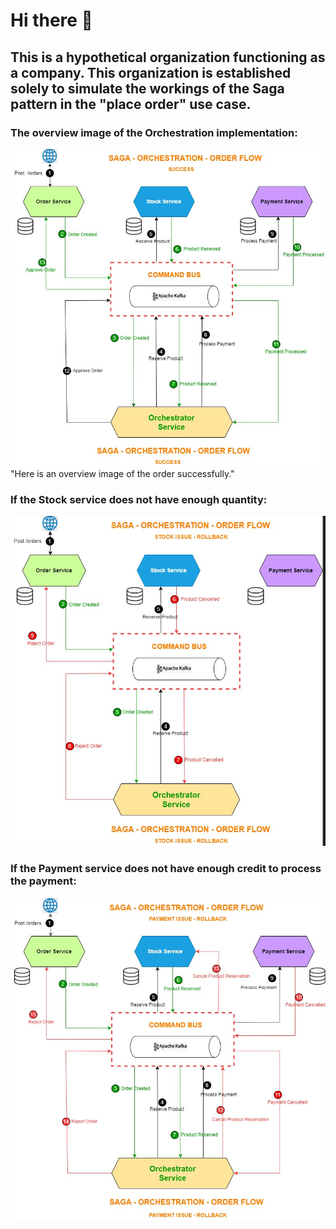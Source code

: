 # Hi there 👋
## This is a hypothetical organization functioning as a company. This organization is established solely to simulate the workings of the Saga pattern in the "place order" use case. 

### The overview image of the Orchestration implementation:
![flow-success](flow-success.png)
</br>
"Here is an overview image of the order successfully."

### If the Stock service does not have enough quantity:
![stock-failure](product-cancel.png)
</br>

### If the Payment service does not have enough credit to process the payment:
![payment-failure](payment-cancel.png)
</br>
